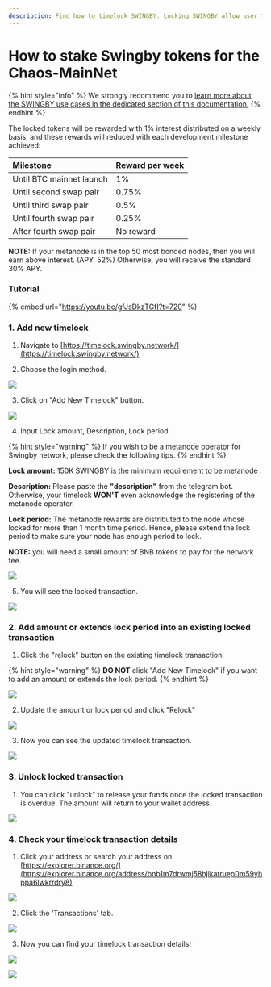 ```yaml
---
description: Find how to timelock SWINGBY. Locking SWINGBY allow user to become metanode
---
```


# How to stake Swingby tokens for the Chaos-MainNet



{% hint style="info" %}
We strongly recommend you to [learn more about the SWINGBY use cases in the dedicated section of this documentation.](../token-mechanism.md)
{% endhint %}

The locked tokens will be rewarded with 1% interest distributed on a weekly basis, and these rewards will reduced with each development milestone achieved:

| Milestone | Reward per week |
| :--- | :--- |
| Until BTC mainnet launch | 1% |
| Until second swap pair | 0.75% |
| Until third swap pair | 0.5% |
| Until fourth swap pair | 0.25% |
| After fourth swap pair | No reward |

**NOTE:** If your metanode is in the top 50 most bonded nodes, then you will earn above interest. \(APY: 52%\) Otherwise, you will receive the standard 30% APY.

### Tutorial

{% embed url="https://youtu.be/gfJsDkzTGfI?t=720" %}



### 1. Add new timelock

1. Navigate to [https://timelock.swingby.network/](https://timelock.swingby.network/)

2. Choose the login method. 

![](../.gitbook/assets/image%20%2810%29.png)

3. Click on "Add New Timelock" button.

![](../.gitbook/assets/image%20%2815%29.png)

4. Input Lock amount, Description, Lock period. 

{% hint style="warning" %}
If you wish to be a metanode operator for Swingby network, please check the following tips.
{% endhint %}

**Lock amount:** 150K SWINGBY is the minimum requirement to be metanode .

**Description:** Please paste the **"description"** from the telegram bot. Otherwise, your timelock **WON'T** even acknowledge the registering of the metanode operator.

**Lock period:** The metanode rewards are distributed to the node whose locked for more than 1 month time period. Hence, please extend the lock period to make sure your node has enough period to lock.

 **NOTE:** you will need a small amount of BNB tokens to pay for the network fee.

![](../.gitbook/assets/image%20%288%29.png)

5. You will see the locked transaction. 

![](../.gitbook/assets/image%20%2817%29.png)



### 2. Add amount or extends lock period into an existing locked transaction

1. Click the "relock" button on the existing timelock transaction. 

{% hint style="warning" %}
**DO NOT**  click "Add New Timelock" if you want to add an amount or extends the lock period.
{% endhint %}

![](../.gitbook/assets/image%20%289%29.png)

2. Update the amount or lock period and click "Relock"

![](../.gitbook/assets/image%20%2816%29.png)

3. Now you can see the updated timelock transaction.

![](../.gitbook/assets/image%20%2819%29.png)



### 3. Unlock locked transaction

1. You can click "unlock" to release your funds once the locked transaction is overdue. The amount will return to your wallet address.

![](../.gitbook/assets/image%20%2812%29.png)

### 4. Check your timelock transaction details

1. Click your address or search your address on [https://explorer.binance.org/](https://explorer.binance.org/address/bnb1m7drwmj58hjlkatruep0m59yhppa6lwkrrdry8)

![](../.gitbook/assets/image%20%2822%29.png)

2. Click the 'Transactions' tab.

![](../.gitbook/assets/image%20%2824%29.png)

3. Now you can find your timelock transaction details!

![](../.gitbook/assets/image%20%2821%29.png)

![](../.gitbook/assets/image%20%2823%29.png)

